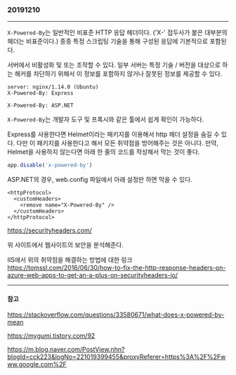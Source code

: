 ### 20191210
---

`X-Powered-By`는 일반적인 비표준 HTTP 응답 헤더이다. ('X-' 접두사가 붙은 대부분의 헤더는 비표준이다.)
종종 특정 스크립팅 기술을 통해 구성된 응답에 기본적으로 포함된다.

서버에서 비활성화 및 또는 조작할 수 있다. 일부 서버는 특정 기술 / 버전을 대상으로 하는 해커를 차단하기 위해서
이 정보를 포함하지 않거나 잘못된 정보를 제공할 수 있다.

```
server: nginx/1.14.0 (Ubuntu)
X-Powered-By: Express
```

```
X-Powered-By: ASP.NET
```

`X-Powered-By`는 개발자 도구 및 프록시와 같은 툴에서 쉽게 확인이 가능하다.

Express를 사용한다면 Helmet이라는 패키지를 이용해서 http 헤더 설정을 숨길 수 있다. 다만 이 패키지를 사용한다고 해서 모든 취약점을 방어해주는 것은 아니다.
만약, Helmet을 사용하지 않는다면 아래 한 줄의 코드를 작성해서 막는 것이 좋다.

```javascript
app.disable('x-powered-by')
```

ASP.NET의 경우, web.config 파일에서 아래 설정만 하면 막을 수 있다.

```
<httpProtocol>
  <customHeaders>
    <remove name="X-Powered-By" />
  </customHeaders>
</httpProtocol>
```

https://securityheaders.com/

위 사이트에서 웹사이트의 보안을 분석해준다.

IIS에서 위의 취약점을 해결하는 방법에 대한 링크
https://tomssl.com/2016/06/30/how-to-fix-the-http-response-headers-on-azure-web-apps-to-get-an-a-plus-on-securityheaders-io/

---
#### 참고

https://stackoverflow.com/questions/33580671/what-does-x-powered-by-mean

https://mygumi.tistory.com/92

https://m.blog.naver.com/PostView.nhn?blogId=cck223&logNo=221019399455&proxyReferer=https%3A%2F%2Fwww.google.com%2F